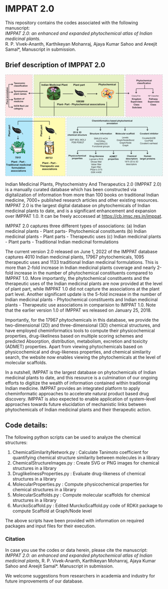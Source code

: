 # IMPPAT 2.0
 
This repository contains the codes associated with the following manuscript:<br>
<i>IMPPAT 2.0: an enhanced and expanded phytochemical atlas of Indian medicinal plants.</i><br>
R. P. Vivek-Ananth, Karthikeyan Mohanraj, Ajaya Kumar Sahoo and Areejit Samal*, Manuscript in submission.

## Brief description of IMPPAT 2.0
![DatabaseOverview](https://github.com/asamallab/IMPPAT2/blob/main/DatabaseOverview.png)

Indian Medicinal Plants, Phytochemistry And Therapeutics 2.0 (IMPPAT 2.0) is a manually curated database which has been constructed via digitalization of information from more than 100 books on traditional Indian medicine, 7000+ published research articles and other existing resources. IMPPAT 2.0 is the largest digital database on phytochemicals of Indian medicinal plants to date, and is a significant enhancement and expansion over IMPPAT 1.0. It can be freely acccessed at https://cb.imsc.res.in/imppat.

IMPPAT 2.0 captures three different types of associations:
(a) Indian medicinal plants - Plant parts- Phytochemical constituents
(b) Indian medicinal plants - Plant parts - Therapeutic uses
(c) Indian medicinal plants - Plant parts - Traditional Indian medicinal formulations

The current version 2.0 released on June 1, 2022 of the IMPPAT database captures 4010 Indian medicinal plants, 17967 phytochemicals, 1095 therapeutic uses and 1133 traditional Indian medicinal formulations. This is more than 2-fold increase in Indian medicinal plants coverage and nearly 2-fold increase in the number of phytochemical constituents compared to IMPPAT 1.0. More importantly, the phytochemical constituents and the therapeutic uses of the Indian medicinal plants are now provided at the level of plant part, while IMPPAT 1.0 did not capture the associations at the plant part level. Another significant update is the 5-fold increase in the number of Indian medicinal plants - Phytochemical constituents and Indian medicinal plants - Therapeutic use associations in comparision to IMPPAT 1.0. Note that the earlier version 1.0 of IMPPAT ws released on January 25, 2018.

Importantly, for the 17967 phytochemicals in this database, we provide the two-dimensional (2D) and three-dimensional (3D) chemical structures, and have employed cheminformatics tools to compute their physicochemical properties, drug-likeliness based on multiple scoring schemes and predicted Absorption, distribution, metabolism, excretion and toxicity (ADMET) properties. Apart from viewing phytochemicals based on physicochemical and drug-likeness properties, and chemical similarity search, the website now enables viewing the phytochemicals at the level of molecular scaffolds.

In a nutshell, IMPPAT is the largest database on phytochemicals of Indian medicinal plants to date, and this resource is a culmination of our ongoing efforts to digitize the wealth of information contained within traditional Indian medicine. IMPPAT provides an integrated platform to apply cheminformatic approaches to accelerate natural product based drug discovery. IMPPAT is also expected to enable application of system-level approaches towards future elucidation of mechanistic links between phytochemicals of Indian medicinal plants and their therapeutic action.

## Code details:

The following python scripts can be used to analyze the chemical structures:
1) ChemicalSimilarityNetwork.py : Calculate Tanimoto coefficient for quantifying chemical structure similarity between molecules in a library
2) ChemicalStructureImages.py : Create SVG or PNG images for chemical structures in a library
3) DruglikelinessProperties.py : Evaluate drug-likeness of chemical structures in a library
4) MolecularProperties.py : Compute physicochemical properties for chemical structures in a library 
5) MolecularScaffolds.py : Compute molecular scaffolds for chemical structures in a library
6) MurckoScaffold.py : Edited MurckoScaffold.py code of RDKit package to compute Scaffold at Graph/Node level

The above scripts have been provided with information on required packages and input files for their execution.

### Citation
In case you use the codes or data herein, please cite the manuscript:<br/>
<i>IMPPAT 2.0: an enhanced and expanded phytochemical atlas of Indian medicinal plants</i>, R. P. Vivek-Ananth, Karthikeyan Mohanraj, Ajaya Kumar Sahoo and Areejit Samal*. Manuscript in submission.

We welcome suggestions from researchers in academia and industry for future improvements of our database.

